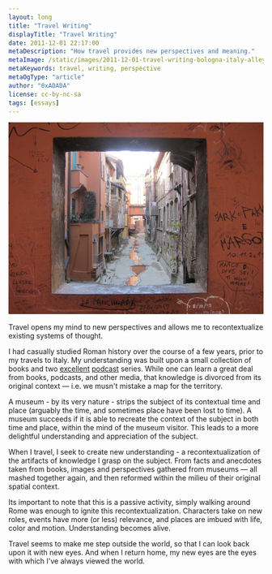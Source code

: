 ```yaml
---
layout: long
title: "Travel Writing"
displayTitle: "Travel Writing"
date: 2011-12-01 22:17:00
metaDescription: "How travel provides new perspectives and meaning."
metaImage: /static/images/2011-12-01-travel-writing-bologna-italy-alleyway.jpg
metaKeywords: travel, writing, perspective
metaOgType: "article"
author: "0xADADA"
license: cc-by-nc-sa
tags: [essays]
---
```



<img src="/static/images/2011-12-01-travel-writing-bologna-italy-alleyway.jpg"
  alt="Alleyway in Bologna, Italy" title="Alleyway in Bologna, Italy">

Travel opens my mind to new perspectives and allows me to
recontextualize existing systems of thought.

I had casually studied Roman history over the course of a few years, prior
to my travels to Italy. My understanding was built upon
a small collection of books and two [excellent](http://thehistoryofrome.typepad.com/)
[podcast](http://12byzantinerulers.com/) series. While one can learn a
great deal from  books, podcasts, and other media, that knowledge is
divorced from its original context &mdash; i.e. we musn't mistake a map
for the territory.

A museum - by its very nature - strips the subject of its
contextual time and place (arguably the time, and sometimes place have
been lost to time). A museum succeeds if it is able to recreate the context
of the subject in both time and place, within the mind of the museum visitor.
This leads to a more delightful understanding and appreciation of the
subject.

When I travel, I seek to create new understanding - a recontextualization
of the artifacts of knowledge I grasp on the subject. From facts and
anecdotes taken from books, images and perspectives gathered from
museums &mdash; all mashed together again, and then reformed within the
milieu of their original spatial context.

Its important to note that this is a passive activity, simply walking
around Rome was enough to ignite this recontextualization. Characters
take on new roles, events have more (or less) relevance, and places are
imbued with life, color and motion. Understanding becomes alive.

Travel seems to make me step outside the world, so that I can look back
upon it with new eyes. And when I return home, my new eyes are the eyes
with which I've always viewed the world.
